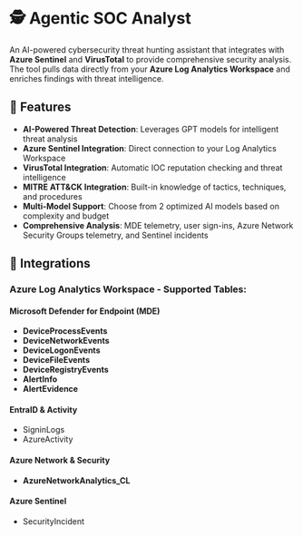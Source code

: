 # 🕵️ Agentic SOC Analyst

An AI-powered cybersecurity threat hunting assistant that integrates with **Azure Sentinel** and **VirusTotal** to provide comprehensive security analysis. The tool pulls data directly from your **Azure Log Analytics Workspace** and enriches findings with threat intelligence.

## 🚀 Features

- **AI-Powered Threat Detection**: Leverages GPT models for intelligent threat analysis
- **Azure Sentinel Integration**: Direct connection to your Log Analytics Workspace
- **VirusTotal Integration**: Automatic IOC reputation checking and threat intelligence
- **MITRE ATT&CK Integration**: Built-in knowledge of tactics, techniques, and procedures
- **Multi-Model Support**: Choose from 2 optimized AI models based on complexity and budget
- **Comprehensive Analysis**: MDE telemetry, user sign-ins, Azure Network Security Groups telemetry, and Sentinel incidents

## 🔗 Integrations

### **Azure Log Analytics Workspace - Supported Tables:**

#### **Microsoft Defender for Endpoint (MDE)**
- **DeviceProcessEvents**
- **DeviceNetworkEvents**
- **DeviceLogonEvents**
- **DeviceFileEvents**
- **DeviceRegistryEvents**
- **AlertInfo**
- **AlertEvidence**

#### **EntraID & Activity**
- SigninLogs 
- AzureActivity

#### **Azure Network & Security**
- **AzureNetworkAnalytics_CL**

#### **Azure Sentinel**
- SecurityIncident
